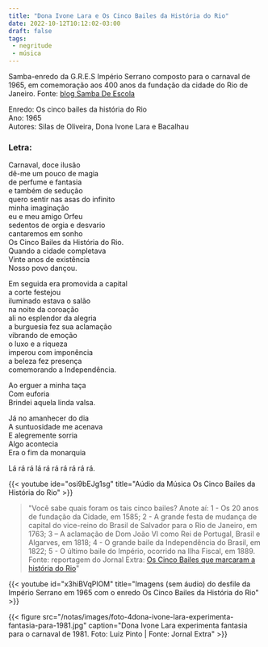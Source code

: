 ```yaml
---
title: "Dona Ivone Lara e Os Cinco Bailes da História do Rio"
date: 2022-10-12T10:12:02-03:00
draft: false
tags:
 - negritude
 - música
---
```


Samba-enredo da  G.R.E.S Império Serrano composto para o carnaval de 1965, em comemoração aos 400 anos da fundação da cidade do Rio de Janeiro. Fonte: [blog Samba De Escola](https://sambadeescola.blogspot.com/2014/03/gres-imperio-serrano-os-cinco-bailes-da.html)

Enredo: Os cinco bailes da história do Rio  
Ano: 1965  
Autores: Silas de Oliveira, Dona Ivone Lara e Bacalhau  

### Letra:

Carnaval, doce ilusão  
dê-me um pouco de magia  
de perfume e fantasia  
e também de sedução  
quero sentir nas asas do infinito  
minha imaginação  
eu e meu amigo Orfeu  
sedentos de orgia e desvario  
cantaremos em sonho  
Os Cinco Bailes da História do Rio.  
Quando a cidade completava  
Vinte anos de existência  
Nosso povo dançou.  

Em seguida era promovida a capital  
a corte festejou  
iluminado estava o salão  
na noite da coroação  
ali no esplendor da alegria  
a burguesia fez sua aclamação  
vibrando de emoção  
o luxo e a riqueza  
imperou com imponência  
a beleza fez presença  
comemorando a Independência.  

Ao erguer a minha taça  
Com euforia  
Brindei aquela linda valsa.  

Já no amanhecer do dia  
A suntuosidade me acenava  
E alegremente sorria  
Algo acontecia  
Era o fim da monarquia  

Lá rá rá lá rá rá rá rá rá rá.  

{{< youtube ide="osi9bEJg1sg" title="Aúdio da Música Os Cinco Bailes da História do Rio" >}}


> "Você sabe quais foram os tais cinco bailes? Anote aí: 1 - Os 20 anos de fundação da Cidade, em 1585; 2 - A grande festa de mudança de capital do vice-reino do Brasil de Salvador para o Rio de Janeiro, em 1763; 3 – A aclamação de Dom João VI como Rei de Portugal, Brasil e Algarves, em 1818; 4 - O grande baile da Independência do Brasil, em 1822; 5 - O último baile do Império, ocorrido na Ilha Fiscal, em 1889. Fonte: reportagem do Jornal Extra: [Os Cinco Bailes que marcaram a história do Rio](https://extra.globo.com/noticias/carnaval/carnaval-historico/os-cinco-bailes-que-marcaram-historia-do-rio-do-carnaval-11398225.html)"


{{< youtube id="x3hiBVqPlOM" title="Imagens (sem áudio) do desfile da Império Serrano em 1965 com o enredo Os Cinco Bailes da História do Rio" >}}


{{< figure src="/notas/images/foto-4dona-ivone-lara-experimenta-fantasia-para-1981.jpg" caption="Dona Ivone Lara experimenta fantasia para o carnaval de 1981. Foto: Luiz Pinto | Fonte: Jornal Extra" >}}
